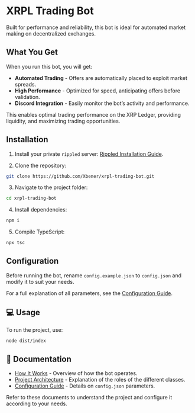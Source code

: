 # XRPL Trading Bot

Built for performance and reliability, this bot is ideal for automated market making on decentralized exchanges.

## What You Get

When you run this bot, you will get: 
+ **Automated Trading** - Offers are automatically placed to exploit market spreads.
+ **High Performance** - Optimized for speed, anticipating offers before validation.
+ **Discord Integration** - Easily monitor the bot’s activity and performance.

This enables optimal trading performance on the XRP Ledger, providing liquidity, and maximizing trading opportunities.

## Installation

1. Install your private `rippled` server:
[Rippled Installation Guide](https://xrpl.org/docs/infrastructure/installation).

2. Clone the repository:
```sh
git clone https://github.com/Xbener/xrpl-trading-bot.git
```

3. Navigate to the project folder:
```sh
cd xrpl-trading-bot
```

4. Install dependencies:
```sh
npm i
```

5. Compile TypeScript:
```sh
npx tsc
```

## Configuration

Before running the bot, rename `config.example.json` to `config.json` and modify it to suit your needs.

For a full explanation of all parameters, see the [Configuration Guide](docs/config.md).

## 💻 Usage

To run the project, use:
```sh
node dist/index
```

## 📜 Documentation

+ [How It Works](docs/how-it-works.md) - Overview of how the bot operates.  
+ [Project Architecture](docs/architecture.md) - Explanation of the roles of the different classes.  
+ [Configuration Guide](docs/config.md) - Details on `config.json` parameters.

Refer to these documents to understand the project and configure it according to your needs.
